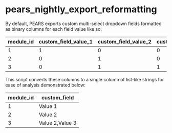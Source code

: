 # pears_nightly_export_reformatting

By default, PEARS exports custom multi-select dropdown fields formatted as binary columns for each field value like so:

| module_id | custom_field_value_1 | custom_field_value_2 | custom_field_value_3 |
|-----------|----------------------|----------------------|----------------------|
| 1         | 1                    | 0                    | 0                    |
| 2         | 0                    | 1                    | 0                    |
| 3         | 0                    | 1                    | 1                    |

This script converts these columns to a single column of list-like strings for ease of analysis demonstrated below:

| module_id | custom_field    |
|-----------|-----------------|
| 1         | Value 1         |
| 2         | Value 2         |
| 3         | Value 2,Value 3 |
